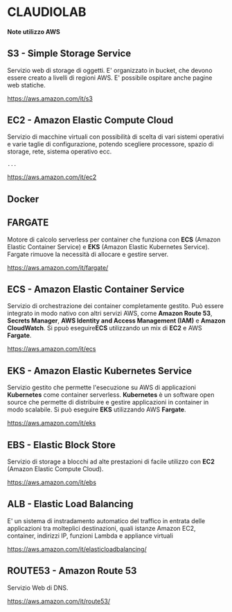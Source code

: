 # CLAUDIOLAB

#### Note utilizzo AWS


## S3 - Simple Storage Service
Servizio web di storage di oggetti.
E' organizzato in bucket, che devono essere creato a livelli di regioni AWS.
E' possibile ospitare anche pagine web statiche.

https://aws.amazon.com/it/s3


## EC2 - Amazon Elastic Compute Cloud
Servizio di macchine virtuali con possibilità di scelta di vari sistemi operativi e varie taglie di configurazione, potendo scegliere processore, spazio di storage, rete, sistema operativo ecc.
```
...
```
https://aws.amazon.com/it/ec2


## Docker


## FARGATE
Motore di calcolo serverless per container che funziona con **ECS** (Amazon Elastic Container Service) e **EKS** (Amazon Elastic Kubernetes Service).
Fargate rimuove la necessità di allocare e gestire server.

https://aws.amazon.com/it/fargate/


## ECS - Amazon Elastic Container Service
Servizio di orchestrazione dei container completamente gestito.
Può essere integrato in modo nativo con altri servizi AWS, come **Amazon Route 53**, **Secrets Manager**, **AWS Identity and Access Management (IAM)** e **Amazon CloudWatch**.
Si ppuò eseguire**ECS**  utilizzando un mix di **EC2** e AWS **Fargate**.

https://aws.amazon.com/it/ecs


## EKS - Amazon Elastic Kubernetes Service
Servizio gestito che permette l'esecuzione su AWS di applicazioni **Kubernetes** come container serverless.
**Kubernetes** è un software open source che permette di distribuire e gestire applicazioni in container in modo scalabile.
Si può eseguire **EKS** utilizzando AWS **Fargate**.
 
https://aws.amazon.com/it/eks

 
## EBS - Elastic Block Store
 Servizio di storage a blocchi ad alte prestazioni di facile utilizzo con **EC2** (Amazon Elastic Compute Cloud).
 
https://aws.amazon.com/it/ebs


## ALB - Elastic Load Balancing
E' un sistema di instradamento automatico del traffico in entrata delle applicazioni tra molteplici destinazioni, quali istanze Amazon EC2, container, indirizzi IP, funzioni Lambda e appliance virtuali

https://aws.amazon.com/it/elasticloadbalancing/


## ROUTE53 - Amazon Route 53 
Servizio Web di DNS.

https://aws.amazon.com/it/route53/






